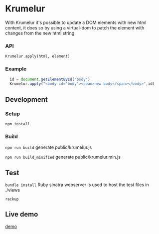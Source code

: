 # Krumelur

With Krumelur it's possible to update a DOM elements with new html content, it does so by using a virtual-dom to patch the element with changes from the new html string.

### API

`Krumelur.apply(html, element)`

### Example

```js
  id = document.getElementById("body")
  Krumelur.apply("<body id='body'><span>new body</span></body>",id)
```

## Development

### Setup
`npm install`

### Build
`npm run build` generate public/krumelur.js

`npm run build_minified` generate public/krumelur.min.js

## Test
`bundle install` Ruby sinatra webserver is used to host the test files in ./views

`rackup`

## Live demo
[demo](https://fast-tundra-5509.herokuapp.com/)

